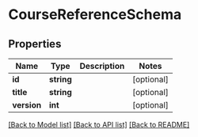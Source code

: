 # CourseReferenceSchema

## Properties
Name | Type | Description | Notes
------------ | ------------- | ------------- | -------------
**id** | **string** |  | [optional] 
**title** | **string** |  | [optional] 
**version** | **int** |  | [optional] 

[[Back to Model list]](../../README.md#documentation-for-models) [[Back to API list]](../../README.md#documentation-for-api-endpoints) [[Back to README]](../../README.md)

